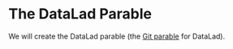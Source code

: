 # The DataLad Parable

We will create the DataLad parable (the [Git parable](http://tom.preston-werner.com/2009/05/19/the-git-parable.html) for DataLad).
